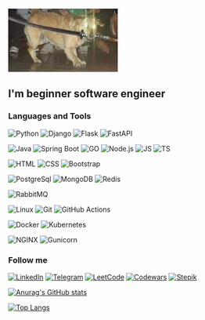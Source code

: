 [![Header](https://github.com/AlexLex13/AlexLex13/blob/master/assets/Frenzy.jpg?raw=true)](https://github.com/AlexLex13)

## I'm beginner software engineer

### Languages and Tools
![Python](https://img.shields.io/badge/-Python-09131b?style=for-the-badge&logo=Python&logoColor=fffa14)
![Django](https://img.shields.io/badge/-Django-09131b?style=for-the-badge&logo=Django&logoColor=008f00)
![Flask](https://img.shields.io/badge/-Flask-09131b?style=for-the-badge&logo=Flask&logoColor=008054)
![FastAPI](https://img.shields.io/badge/-FastAPI-090909?style=for-the-badge&logo=fastapi&logoColor=47C5FB)
<!-- ![C](https://img.shields.io/badge/-C-09131b?style=for-the-badge&logo=c&logoColor=3748aa) -->
![Java](https://img.shields.io/badge/-Java-09131b?style=for-the-badge&logo=java&logoColor=3748aa)
![Spring Boot](https://img.shields.io/badge/-Spring&nbsp;Boot-09131b?style=for-the-badge&logo=springboot&logoColor=6aad3d)
![GO](https://img.shields.io/badge/-GO-09131b?style=for-the-badge&logo=go&logoColor=00add8)
![Node.js](https://img.shields.io/badge/-Node.js-09131b?style=for-the-badge&logo=nodedotjs&logoColor=83cd29)
![JS](https://img.shields.io/badge/-JS-09131b?style=for-the-badge&logo=javascript&logoColor=efd81d)
![TS](https://img.shields.io/badge/-TS-09131b?style=for-the-badge&logo=typescript&logoColor=2f74c0)

![HTML](https://img.shields.io/badge/-HTML-09131b?style=for-the-badge&logo=html5&logoColor=e54c21)
![CSS](https://img.shields.io/badge/-CSS-09131b?style=for-the-badge&logo=css3&logoColor=264de4)
![Bootstrap](https://img.shields.io/badge/-Bootstrap-09131b?style=for-the-badge&logo=bootstrap&logoColor=7809f7)

![PostgreSql](https://img.shields.io/badge/-PostgreSql-09131b?style=for-the-badge&logo=PostgreSql&logoColor=47C5FB)
![MongoDB](https://img.shields.io/badge/-MongoDB-09131b?style=for-the-badge&logo=mongodb&logoColor=00ed64)
![Redis](https://img.shields.io/badge/-Redis-09131b?style=for-the-badge&logo=redis&logoColor=d82c20)

![RabbitMQ](https://img.shields.io/badge/-RabbitMQ-09131b?style=for-the-badge&logo=rabbitmq&logoColor=ff6600)
<!-- ![Apache Kafka](https://img.shields.io/badge/-Apache&nbsp;Kafka-09131b?style=for-the-badge&logo=apachekafka&logoColor=ffffff) -->

![Linux](https://img.shields.io/badge/-Linux-09131b?style=for-the-badge&logo=linux&logoColor=ffe19a)
![Git](https://img.shields.io/badge/-Git-09131b?style=for-the-badge&logo=Git&logoColor=ec6400)
![GitHub Actions](https://img.shields.io/badge/-GitHub&nbsp;Actions-09131b?style=for-the-badge&logo=githubactions&logoColor=2088ff)

![Docker](https://img.shields.io/badge/-Docker-09131b?style=for-the-badge&logo=Docker&logoColor=2392e6)
![Kubernetes](https://img.shields.io/badge/-Kubernetes-09131b?style=for-the-badge&logo=kubernetes&logoColor=366ce8)

![NGINX](https://img.shields.io/badge/-NGINX-09131b?style=for-the-badge&logo=nginx&logoColor=009639)
![Gunicorn](https://img.shields.io/badge/-Gunicorn-09131b?style=for-the-badge&logo=gunicorn&logoColor=489747)


<!-- ![Amazon AWS](https://img.shields.io/badge/-Amazon AWS-09131b?style=for-the-badge&logo=amazonaws&logoColor=fffffc) -->
<!-- ![Apache Cassandra](https://img.shields.io/badge/-Apache&nbsp;Cassandra-09131b?style=for-the-badge&logo=apachecassandra&logoColor=bce7fb) -->
<!-- ![Neo4j](https://img.shields.io/badge/-Neo4j-09131b?style=for-the-badge&logo=neo4j&logoColor=047fff) -->
<!-- ![React](https://img.shields.io/badge/-React-09131b?style=for-the-badge&logo=react&logoColor=00dcff) -->
<!-- ![Terraform](https://img.shields.io/badge/-Terraform-09131b?style=for-the-badge&logo=terraform&logoColor=623ce4) -->
<!-- ![Ansible](https://img.shields.io/badge/-Ansible-09131b?style=for-the-badge&logo=ansible&logoColor=ffffff) -->
<!-- ![GraphQL](https://img.shields.io/badge/-GraphQL-09131b?style=for-the-badge&logo=graphql&logoColor=#e535ab) -->
<!-- ![Elasticsearch](https://img.shields.io/badge/-Elasticsearch-09131b?style=for-the-badge&logo=elasticsearch&logoColor=fec514) -->


### Follow me
[![LinkedIn](https://img.shields.io/badge/-LinkedIn-09131b?style=for-the-badge&logo=linkedin&logoColor=0a66c2)](https://www.linkedin.com/in/sukhovarov)
[![Telegram](https://img.shields.io/badge/-Telegram-09131b?style=for-the-badge&logo=telegram&logoColor=27A0D9)](https://t.me/barsukh)
[![LeetCode](https://img.shields.io/badge/-LeetCode-09131b?style=for-the-badge&logo=leetcode&logoColor=f09a1a)](https://leetcode.com/AlexLex13/)
[![Codewars](https://img.shields.io/badge/-Codewars-09131b?style=for-the-badge&logo=codewars&logoColor=ab341d)](https://www.codewars.com/users/AlexLex13)
[![Stepik](https://img.shields.io/badge/-Stepik-09131b?style=for-the-badge&logo=data:image/png;base64,https://github.com/AlexLex13/AlexLex13/blob/master/assets/images.png&logoColor=27A0D9)](https://stepik.org/users/293367606)


[![Anurag's GitHub stats](https://github-readme-stats.vercel.app/api?username=AlexLex13&hide=contribs,prs&show_icons=true&theme=codeSTACKr)](https://github.com/anuraghazra/github-readme-stats)

[![Top Langs](https://github-readme-stats.vercel.app/api/top-langs/?username=AlexLex13&langs_count=6&layout=compact&theme=codeSTACKr)](https://github.com/anuraghazra/github-readme-stats)
